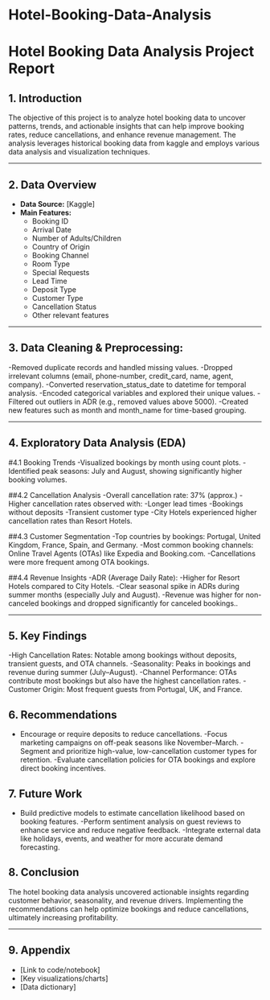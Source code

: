 # Hotel-Booking-Data-Analysis


# Hotel Booking Data Analysis Project Report

## 1. Introduction

The objective of this project is to analyze hotel booking data to uncover patterns, trends, and actionable insights that can help improve booking rates, reduce cancellations, and enhance revenue management. The analysis leverages historical booking data from kaggle and employs various data analysis and visualization techniques.

---

## 2. Data Overview

- **Data Source:** [Kaggle]
- **Main Features:**
  - Booking ID
  - Arrival Date
  - Number of Adults/Children
  - Country of Origin
  - Booking Channel
  - Room Type
  - Special Requests
  - Lead Time
  - Deposit Type
  - Customer Type
  - Cancellation Status
  - Other relevant features

---

## 3. Data Cleaning & Preprocessing:

  -Removed duplicate records and handled missing values.
  -Dropped irrelevant columns (email, phone-number, credit_card, name, agent, company).
  -Converted reservation_status_date to datetime for temporal analysis.
  -Encoded categorical variables and explored their unique values.
  -Filtered out outliers in ADR (e.g., removed values above 5000).
  -Created new features such as month and month_name for time-based grouping.

---

## 4. Exploratory Data Analysis (EDA)

  #4.1 Booking Trends
    -Visualized bookings by month using count plots.
    -Identified peak seasons: July and August, showing significantly higher booking volumes.

  ##4.2 Cancellation Analysis
    -Overall cancellation rate: 37% (approx.)
    -Higher cancellation rates observed with:
        -Longer lead times
        -Bookings without deposits
        -Transient customer type
     -City Hotels experienced higher cancellation rates than Resort Hotels.

##4.3 Customer Segmentation
-Top countries by bookings: Portugal, United Kingdom, France, Spain, and Germany.
-Most common booking channels: Online Travel Agents (OTAs) like Expedia and Booking.com.
-Cancellations were more frequent among OTA bookings.

##4.4 Revenue Insights
-ADR (Average Daily Rate):
-Higher for Resort Hotels compared to City Hotels.
-Clear seasonal spike in ADRs during summer months (especially July and August).
-Revenue was higher for non-canceled bookings and dropped significantly for canceled bookings..

---

## 5. Key Findings

-High Cancellation Rates: Notable among bookings without deposits, transient guests, and OTA channels.
-Seasonality: Peaks in bookings and revenue during summer (July–August).
-Channel Performance: OTAs contribute most bookings but also have the highest cancellation rates.
-Customer Origin: Most frequent guests from Portugal, UK, and France.


## 6. Recommendations

- Encourage or require deposits to reduce cancellations.
-Focus marketing campaigns on off-peak seasons like November–March.
-Segment and prioritize high-value, low-cancellation customer types for retention.
-Evaluate cancellation policies for OTA bookings and explore direct booking incentives.


## 7. Future Work

- Build predictive models to estimate cancellation likelihood based on booking features.
-Perform sentiment analysis on guest reviews to enhance service and reduce negative feedback.
-Integrate external data like holidays, events, and weather for more accurate demand forecasting.


## 8. Conclusion

The hotel booking data analysis uncovered actionable insights regarding customer behavior, seasonality, and revenue drivers. Implementing the recommendations can help optimize bookings and reduce cancellations, ultimately increasing profitability.

---

## 9. Appendix

- [Link to code/notebook]
- [Key visualizations/charts]
- [Data dictionary]
